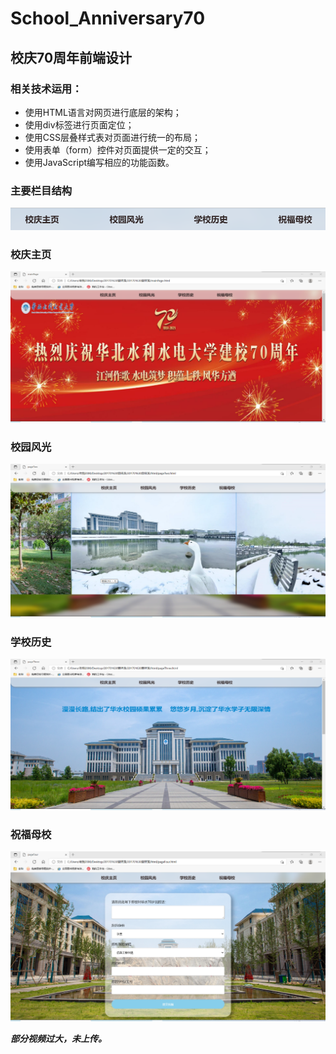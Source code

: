 # School_Anniversary70
## 校庆70周年前端设计
### 相关技术运用：
* 使用HTML语言对网页进行底层的架构；
* 使用div标签进行页面定位；
* 使用CSS层叠样式表对页面进行统一的布局；
* 使用表单（form）控件对页面提供一定的交互；
* 使用JavaScript编写相应的功能函数。
### 主要栏目结构
![](./8.png)
### 校庆主页
![](./1.png)
### 校园风光
![](./4.png)
### 学校历史
![](./5.png)
### 祝福母校
![](./7.png)

***部分视频过大，未上传。***
